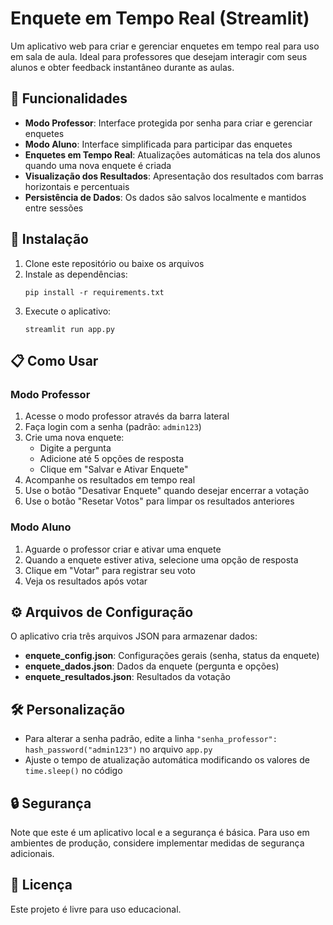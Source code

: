 # Enquete em Tempo Real (Streamlit)

Um aplicativo web para criar e gerenciar enquetes em tempo real para uso em sala de aula. Ideal para professores que desejam interagir com seus alunos e obter feedback instantâneo durante as aulas.

## 🌟 Funcionalidades

- **Modo Professor**: Interface protegida por senha para criar e gerenciar enquetes
- **Modo Aluno**: Interface simplificada para participar das enquetes
- **Enquetes em Tempo Real**: Atualizações automáticas na tela dos alunos quando uma nova enquete é criada
- **Visualização dos Resultados**: Apresentação dos resultados com barras horizontais e percentuais
- **Persistência de Dados**: Os dados são salvos localmente e mantidos entre sessões

## 🔧 Instalação

1. Clone este repositório ou baixe os arquivos
2. Instale as dependências:
   ```
   pip install -r requirements.txt
   ```
3. Execute o aplicativo:
   ```
   streamlit run app.py
   ```

## 📋 Como Usar

### Modo Professor

1. Acesse o modo professor através da barra lateral
2. Faça login com a senha (padrão: `admin123`)
3. Crie uma nova enquete:
   - Digite a pergunta
   - Adicione até 5 opções de resposta
   - Clique em "Salvar e Ativar Enquete"
4. Acompanhe os resultados em tempo real
5. Use o botão "Desativar Enquete" quando desejar encerrar a votação
6. Use o botão "Resetar Votos" para limpar os resultados anteriores

### Modo Aluno

1. Aguarde o professor criar e ativar uma enquete
2. Quando a enquete estiver ativa, selecione uma opção de resposta
3. Clique em "Votar" para registrar seu voto
4. Veja os resultados após votar

## ⚙️ Arquivos de Configuração

O aplicativo cria três arquivos JSON para armazenar dados:

- **enquete_config.json**: Configurações gerais (senha, status da enquete)
- **enquete_dados.json**: Dados da enquete (pergunta e opções)
- **enquete_resultados.json**: Resultados da votação

## 🛠️ Personalização

- Para alterar a senha padrão, edite a linha `"senha_professor": hash_password("admin123")` no arquivo `app.py`
- Ajuste o tempo de atualização automática modificando os valores de `time.sleep()` no código

## 🔒 Segurança

Note que este é um aplicativo local e a segurança é básica. Para uso em ambientes de produção, considere implementar medidas de segurança adicionais.

## 📝 Licença

Este projeto é livre para uso educacional.